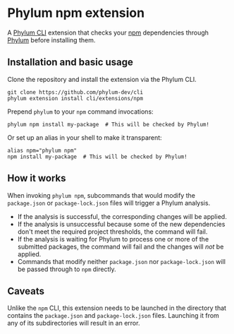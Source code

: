 # Phylum npm extension

A [Phylum CLI][phylum-cli] extension that checks your [npm][npm]
dependencies through [Phylum][phylum] before installing them.

## Installation and basic usage

Clone the repository and install the extension via the Phylum CLI.

```console
git clone https://github.com/phylum-dev/cli
phylum extension install cli/extensions/npm
```

Prepend `phylum` to your `npm` command invocations:

```console
phylum npm install my-package  # This will be checked by Phylum!
```

Or set up an alias in your shell to make it transparent:

```console
alias npm="phylum npm"
npm install my-package  # This will be checked by Phylum!
```

## How it works

When invoking `phylum npm`, subcommands that would modify the `package.json` or
`package-lock.json` files will trigger a Phylum analysis.

- If the analysis is successful, the corresponding changes will be applied.
- If the analysis is unsuccessful because some of the new dependencies don't
  meet the required project thresholds, the command will fail.
- If the analysis is waiting for Phylum to process one or more of the submitted
  packages, the command will fail and the changes will _not_ be applied.
- Commands that modify neither `package.json` nor `package-lock.json` will be passed
  through to `npm` directly.

## Caveats

Unlike the `npm` CLI, this extension needs to be launched in the directory
that contains the `package.json` and `package-lock.json` files. Launching it from
any of its subdirectories will result in an error.

[phylum]: https://phylum.io
[phylum-cli]: https://github.com/phylum-dev/cli
[npm]: https://www.npmjs.com/
